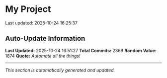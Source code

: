 # My Project


Last updated: 2025-10-24 16:25:37








































































































































































































































































































































































































































































































































































































































































































































































































































































































































































































































































































































































































































































































































































































































































































































































































































































































































































































































































































































































































































































































































































































































































































































































































































































































































































































































































































































































































































































## Auto-Update Information

**Last Updated:** 2025-10-24 16:51:27
**Total Commits:** 2369
**Random Value:** 1874
**Quote:** _Automate all the things!_

---
_This section is automatically generated and updated._